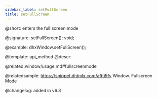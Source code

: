 ```yaml
---
sidebar_label: setFullScreen
title: setFullScreen
---          
```


@short: enters the full screen mode

@signature: setFullScreen(): void;

@example:
dhxWindow.setFullScreen();


@template: api_method
@descr:

@related:window/usage.md#fullscreenmode

@relatedsample: https://snippet.dhtmlx.com/aftti5fy	Window. Fullscreen Mode

@changelog:
added in v6.3

